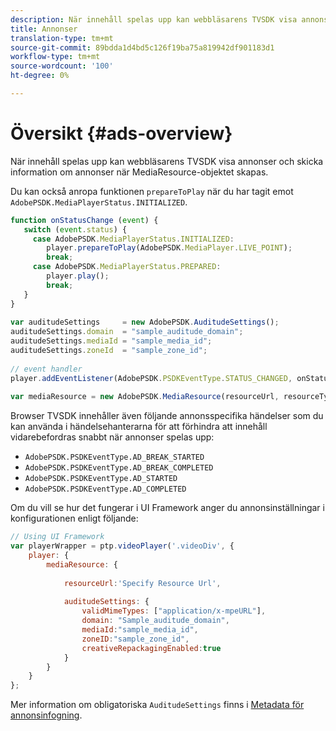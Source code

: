 ```yaml
---
description: När innehåll spelas upp kan webbläsarens TVSDK visa annonser och skicka information om annonser när MediaResource-objektet skapas.
title: Annonser
translation-type: tm+mt
source-git-commit: 89bdda1d4bd5c126f19ba75a819942df901183d1
workflow-type: tm+mt
source-wordcount: '100'
ht-degree: 0%

---
```



# Översikt {#ads-overview}

När innehåll spelas upp kan webbläsarens TVSDK visa annonser och skicka information om annonser när MediaResource-objektet skapas.

Du kan också anropa funktionen `prepareToPlay` när du har tagit emot `AdobePSDK.MediaPlayerStatus.INITIALIZED`.

```js
function onStatusChange (event) { 
   switch (event.status) { 
     case AdobePSDK.MediaPlayerStatus.INITIALIZED: 
        player.prepareToPlay(AdobePSDK.MediaPlayer.LIVE_POINT); 
        break; 
     case AdobePSDK.MediaPlayerStatus.PREPARED: 
        player.play(); 
        break; 
   } 
} 
 
var auditudeSettings     = new AdobePSDK.AuditudeSettings(); 
auditudeSettings.domain  = "sample_auditude_domain"; 
auditudeSettings.mediaId = "sample_media_id"; 
auditudeSettings.zoneId  = "sample_zone_id"; 
 
// event handler 
player.addEventListener(AdobePSDK.PSDKEventType.STATUS_CHANGED, onStatusChange); 
 
var mediaResource = new AdobePSDK.MediaResource(resourceUrl, resourceType, auditudeSettings, false);
```

Browser TVSDK innehåller även följande annonsspecifika händelser som du kan använda i händelsehanterarna för att förhindra att innehåll vidarebefordras snabbt när annonser spelas upp:

* `AdobePSDK.PSDKEventType.AD_BREAK_STARTED`
* `AdobePSDK.PSDKEventType.AD_BREAK_COMPLETED`
* `AdobePSDK.PSDKEventType.AD_STARTED`
* `AdobePSDK.PSDKEventType.AD_COMPLETED`

Om du vill se hur det fungerar i UI Framework anger du annonsinställningar i konfigurationen enligt följande:

```js
// Using UI Framework 
var playerWrapper = ptp.videoPlayer('.videoDiv', { 
    player: { 
        mediaResource: { 
 
            resourceUrl:'Specify Resource Url', 
 
            auditudeSettings: { 
                validMimeTypes: ["application/x-mpeURL"], 
                domain: "Sample_auditude_domain", 
                mediaId:"sample_media_id", 
                zoneID:"sample_zone_id", 
                creativeRepackagingEnabled:true 
            } 
        } 
    } 
}; 
```

Mer information om obligatoriska `AuditudeSettings` finns i [Metadata för annonsinfogning](../../ad-insertion/ad-insertion-metadata/c-psdk-browser-tvsdk-2.4-ad-insertion-metadata.md).
